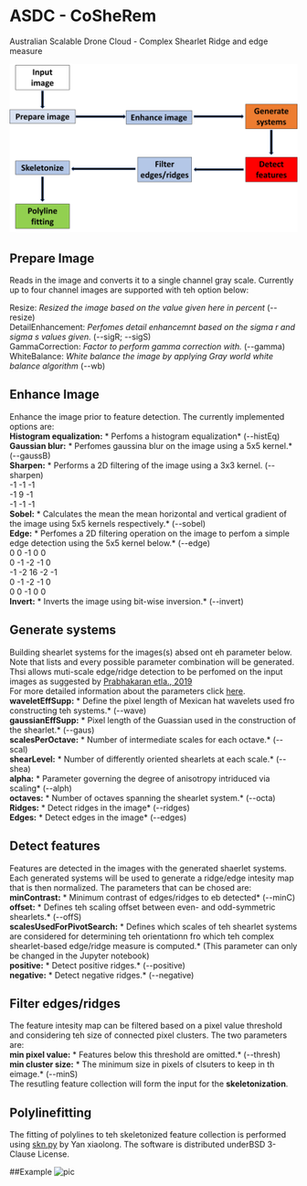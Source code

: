 # ASDC - CoSheRem
Australian Scalable Drone Cloud - Complex Shearlet Ridge and edge measure

![pic](wf.png)

## Prepare Image
Reads in the image and converts it to a single channel gray scale.
Currently up to four channel images are supported with teh option below:

Resize: *Resized the image based on the value given here in percent* (--resize) <br />
DetailEnhancement: *Perfomes detail enhancemnt based on the sigma r and sigma s values given.* (--sigR; --sigS) <br />
GammaCorrection: *Factor to perform gamma correction with.* (--gamma) <br />
WhiteBalance: *White balance the image by applying Gray world white balance algorithm* (--wb) <br />

## Enhance Image
Enhance the image prior to feature detection. 
The currently implemented options are: <br/>
**Histogram equalization:** * Perfoms a histogram equalization* (--histEq) <br />
**Gaussian blur:** * Perfomes gaussina blur on the image using a 5x5 kernel.* (--gaussB) <br />
**Sharpen:** * Performs a 2D filtering of the image using a 3x3 kernel. (--sharpen) <br />
-1 -1 -1 <br />
-1  9 -1 <br />
-1 -1 -1 <br />
**Sobel:** * Calculates the mean the mean horizontal and vertical gradient of the image using 5x5 kernels respectively.* (--sobel) <br />
**Edge:** * Perfomes a 2D filtering operation on the image to perfom a simple edge detection using the 5x5 kernel below.* (--edge) <br />
 0  0 -1  0  0 <br />
 0 -1 -2 -1  0 <br />
-1 -2 16 -2 -1 <br />
 0 -1 -2 -1  0 <br />
 0  0 -1  0  0 <br />
 **Invert:** * Inverts the image using bit-wise inversion.* (--invert) <br />
 
## Generate systems
Building shearlet systems for the images(s) absed ont eh parameter below. Note that lists and every possible parameter combination will be generated. Thsi allows muti-scale edge/ridge detection to be perfomed on the input images as suggested by [Prabhakaran etla., 2019](https://doi.org/10.5194/se-10-2137-2019) <br />
For more detailed information about the parameters click [here](http://www.math.uni-bremen.de/cda/software/CoShREM_Parameter_Guide.pdf). <br />
**waveletEffSupp:** * Define the pixel length of Mexican hat wavelets used fro constructing teh systems.* (--wave) <br />
**gaussianEffSupp:** * Pixel length of the Guassian used in the construction of the shearlet.* (--gaus) <br />
**scalesPerOctave:** * Number of intermediate scales for each octave.* (--scal) <br />
**shearLevel:** * Number of differently oriented shearlets at each scale.* (--shea) <br />
**alpha:** * Parameter governing the degree of anisotropy intriduced via scaling* (--alph) <br />
**octaves:** * Number of octaves spanning the shearlet system.* (--octa) <br />
**Ridges:** * Detect ridges in the image* (--ridges) <br />
**Edges:** * Detect edges in the image* (--edges) <br />

## Detect features
Features are detected in the images with the generated shaerlet systems. Each generated systems will be used to generate a ridge/edge intesity map that is then normalized. The parameters that can be chosed are: <br />
**minContrast:** * Minimum contrast of edges/ridges to eb detected* (--minC) <br/>
**offset:** * Defines teh scaling offset between even- and odd-symmetric shearlets.* (--offS) <br />
**scalesUsedForPivotSearch:** * Defines which scales of teh shearlet systems are considered for determining teh orientationn fro which teh complex shearlet-based edge/ridge measure is computed.* (This parameter can only be changed in the Jupyter notebook) <br />
**positive:** * Detect positive ridges.* (--positive) <br />
**negative:** * Detect negative ridges.* (--negative) <br />

## Filter edges/ridges
The feature intesity map can be filtered based on a pixel value threshold and considering teh size of connected pixel clusters. The two parameters are: <br />
**min pixel value:** * Features below this threshold are omitted.* (--thresh) <br />
**min cluster size:** * The minimum size in pixels of clsuters to keep in th eimage.* (--minS) <br />
The resutling feature collection will form the input for the **skeletonization**. 

## Polylinefitting
The fitting of polylines to teh skeletonized feature collection is performed using [skn.py](https://github.com/Image-Py/sknw) by Yan xiaolong.
The software is distributed underBSD 3-Clause License.

##Example
![pic](ex.png)

